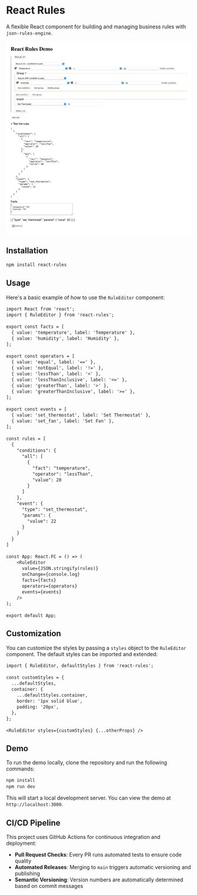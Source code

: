 # React Rules

A flexible React component for building and managing business rules with `json-rules-engine`.

![Screenshot](./demo/screenshot.png)

## Installation

```bash
npm install react-rules
```

## Usage

Here's a basic example of how to use the `RuleEditor` component:

```tsx
import React from 'react';
import { RuleEditor } from 'react-rules';

export const facts = [
  { value: 'temperature', label: 'Temperature' },
  { value: 'humidity', label: 'Humidity' },
];

export const operators = [
  { value: 'equal', label: '==' },
  { value: 'notEqual', label: '!=' },
  { value: 'lessThan', label: '<' },
  { value: 'lessThanInclusive', label: '<=' },
  { value: 'greaterThan', label: '>' },
  { value: 'greaterThanInclusive', label: '>=' },
];

export const events = [
  { value: 'set_thermostat', label: 'Set Thermostat' },
  { value: 'set_fan', label: 'Set Fan' },
];

const rules = [
  {
    "conditions": {
      "all": [
        {
          "fact": "temperature",
          "operator": "lessThan",
          "value": 20
        }
      ]
    },
    "event": {
      "type": "set_thermostat",
      "params": {
        "value": 22
      }
    }
  }
]

const App: React.FC = () => (
    <RuleEditor
      value={JSON.stringify(rules)}
      onChange={console.log}
      facts={facts}
      operators={operators}
      events={events}
    />
);

export default App;
```

## Customization

You can customize the styles by passing a `styles` object to the `RuleEditor` component. The default styles can be imported and extended:

```tsx
import { RuleEditor, defaultStyles } from 'react-rules';

const customStyles = {
  ...defaultStyles,
  container: {
    ...defaultStyles.container,
    border: '1px solid blue',
    padding: '20px',
  },
};

<RuleEditor styles={customStyles} {...otherProps} />
```


## Demo

To run the demo locally, clone the repository and run the following commands:

```bash
npm install
npm run dev
```

This will start a local development server. You can view the demo at `http://localhost:3000`.

## CI/CD Pipeline

This project uses GitHub Actions for continuous integration and deployment:

- **Pull Request Checks**: Every PR runs automated tests to ensure code quality
- **Automated Releases**: Merging to `main` triggers automatic versioning and publishing
- **Semantic Versioning**: Version numbers are automatically determined based on commit messages
